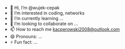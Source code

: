 - 👋 Hi, I’m @wujek-cepak
- 👀 I’m interested in coding, networks
- 🌱 I’m currently learning ...
- 💞️ I’m looking to collaborate on ...
- 📫 How to reach me kacperowski2008@outlook.com
- 😄 Pronouns: ...
- ⚡ Fun fact: ...

<!---
wujek-cepak/wujek-cepak is a ✨ special ✨ repository because its `README.md` (this file) appears on your GitHub profile.
You can click the Preview link to take a look at your changes.
--->
